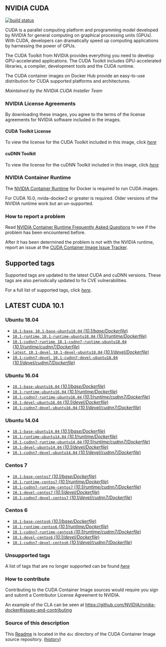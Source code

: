 ## NVIDIA CUDA

[![build status](https://gitlab.com/nvidia/cuda/badges/master/build.svg)](https://gitlab.com/nvidia/cuda/commits/master)

CUDA is a parallel computing platform and programming model developed by NVIDIA for general computing on graphical processing units (GPUs). With CUDA, developers can dramatically speed up computing applications by harnessing the power of GPUs.

The CUDA Toolkit from NVIDIA provides everything you need to develop GPU-accelerated applications. The CUDA Toolkit includes GPU-accelerated libraries, a compiler, development tools and the CUDA runtime.

The CUDA container images on Docker Hub provide an easy-to-use distribution for CUDA supported platforms and architectures.

*Maintained by the NVIDIA CUDA Installer Team*

### NVIDIA License Agreements

By downloading these images, you agree to the terms of the license agreements for NVIDIA software included in the images.

#### CUDA Toolkit License

To view the license for the CUDA Toolkit included in this image, click [*here*](http://docs.nvidia.com/cuda/eula/index.html)

#### cuDNN Toolkit

To view the license for the cuDNN Toolkit included in this image, click [*here*](https://docs.nvidia.com/deeplearning/sdk/cudnn-sla/index.html)

### NVIDIA Container Runtime

The [NVIDIA Container Runtime](https://github.com/NVIDIA/nvidia-docker) for Docker is required to run CUDA images.

For CUDA 10.0, nvida-docker2 or greater is required. Older versions of the NVIDIA runtime work but an un-supported.

### How to report a problem

Read [NVIDIA Container Runtime Frequently Asked Questions](https://github.com/NVIDIA/nvidia-docker/wiki/Frequently-Asked-Questions) to see if the problem has been encountered before.

After it has been determined the problem is not with the NVIDIA runtime, report an issue at the [CUDA Container Image Issue Tracker](https://gitlab.com/nvidia/cuda/issues).

## Supported tags

Supported tags are updated to the latest CUDA and cuDNN versions. These tags are also periodically updated to fix CVE vulnerabilities.

For a full list of supported tags, click [*here*](https://gitlab.com/nvidia/cuda/blob/master/doc/supported-tags.md).

## LATEST CUDA 10.1

### Ubuntu 18.04

- [`10.1-base`, `10.1-base-ubuntu18.04` (*10.1/base/Dockerfile*)](https://gitlab.com/nvidia/cuda/blob/master/dist/ubuntu18.04/10.1/base/Dockerfile)
- [`10.1-runtime`, `10.1-runtime-ubuntu18.04` (*10.1/runtime/Dockerfile*)](https://gitlab.com/nvidia/cuda/blob/master/dist/ubuntu18.04/10.1/runtime/Dockerfile)
- [`10.1-cudnn7-runtime`, `10.1-cudnn7-runtime-ubuntu18.04` (*10.1/runtime/cudnn7/Dockerfile*)](https://gitlab.com/nvidia/cuda/blob/master/dist/ubuntu18.04/10.1/runtime/cudnn7/Dockerfile)
- [`latest`, `10.1-devel`, `10.1-devel-ubuntu18.04` (*10.1/devel/Dockerfile*)](https://gitlab.com/nvidia/cuda/blob/master/dist/ubuntu18.04/10.1/devel/Dockerfile)
- [`10.1-cudnn7-devel`, `10.1-cudnn7-devel-ubuntu18.04` (*10.1/devel/cudnn7/Dockerfile*)](https://gitlab.com/nvidia/cuda/blob/master/dist/ubuntu18.04/10.1/devel/cudnn7/Dockerfile)

### Ubuntu 16.04

- [`10.1-base-ubuntu16.04` (*10.1/base/Dockerfile*)](https://gitlab.com/nvidia/cuda/blob/master/dist/ubuntu16.04/10.1/base/Dockerfile)
- [`10.1-runtime-ubuntu16.04` (*10.1/runtime/Dockerfile*)](https://gitlab.com/nvidia/cuda/blob/master/dist/ubuntu16.04/10.1/runtime/Dockerfile)
- [`10.1-cudnn7-runtime-ubuntu16.04` (*10.1/runtime/cudnn7/Dockerfile*)](https://gitlab.com/nvidia/cuda/blob/master/dist/ubuntu16.04/10.1/runtime/cudnn7/Dockerfile)
- [`10.1-devel-ubuntu16.04` (*10.1/devel/Dockerfile*)](https://gitlab.com/nvidia/cuda/blob/master/dist/ubuntu16.04/10.1/devel/Dockerfile)
- [`10.1-cudnn7-devel-ubuntu16.04` (*10.1/devel/cudnn7/Dockerfile*)](https://gitlab.com/nvidia/cuda/blob/master/dist/ubuntu16.04/10.1/devel/cudnn7/Dockerfile)

### Ubuntu 14.04

- [`10.1-base-ubuntu14.04` (*10.1/base/Dockerfile*)](https://gitlab.com/nvidia/cuda/blob/master/dist/ubuntu14.04/10.1/base/Dockerfile)
- [`10.1-runtime-ubuntu14.04` (*10.1/runtime/Dockerfile*)](https://gitlab.com/nvidia/cuda/blob/master/dist/ubuntu14.04/10.1/runtime/Dockerfile)
- [`10.1-cudnn7-runtime-ubuntu14.04` (*10.1/runtime/cudnn7/Dockerfile*)](https://gitlab.com/nvidia/cuda/blob/master/dist/ubuntu14.04/10.1/runtime/cudnn7/Dockerfile)
- [`10.1-devel-ubuntu14.04` (*10.1/devel/Dockerfile*)](https://gitlab.com/nvidia/cuda/blob/master/dist/ubuntu14.04/10.1/devel/Dockerfile)
- [`10.1-cudnn7-devel-ubuntu14.04` (*10.1/devel/cudnn7/Dockerfile*)](https://gitlab.com/nvidia/cuda/blob/master/dist/ubuntu14.04/10.1/devel/cudnn7/Dockerfile)

### Centos 7

- [`10.1-base-centos7` (*10.1/base/Dockerfile*)](https://gitlab.com/nvidia/cuda/blob/master/dist/centos7/10.1/base/Dockerfile)
- [`10.1-runtime-centos7` (*10.1/runtime/Dockerfile*)](https://gitlab.com/nvidia/cuda/blob/master/dist/centos7/10.1/runtime/Dockerfile)
- [`10.1-cudnn7-runtime-centos7` (*10.1/runtime/cudnn7/Dockerfile*)](https://gitlab.com/nvidia/cuda/blob/master/dist/centos7/10.1/runtime/cudnn7/Dockerfile)
- [`10.1-devel-centos7` (*10.1/devel/Dockerfile*)](https://gitlab.com/nvidia/cuda/blob/master/dist/centos7/10.1/devel/Dockerfile)
- [`10.1-cudnn7-devel-centos7` (*10.1/devel/cudnn7/Dockerfile*)](https://gitlab.com/nvidia/cuda/blob/master/dist/centos7/10.1/devel/cudnn7/Dockerfile)

### Centos 6

- [`10.1-base-centos6` (*10.1/base/Dockerfile*)](https://gitlab.com/nvidia/cuda/blob/master/dist/centos6/10.1/base/Dockerfile)
- [`10.1-runtime-centos6` (*10.1/runtime/Dockerfile*)](https://gitlab.com/nvidia/cuda/blob/master/dist/centos6/10.1/runtime/Dockerfile)
- [`10.1-cudnn7-runtime-centos6` (*10.1/runtime/cudnn7/Dockerfile*)](https://gitlab.com/nvidia/cuda/blob/master/dist/centos6/10.1/runtime/cudnn7/Dockerfile)
- [`10.1-devel-centos6` (*10.1/devel/Dockerfile*)](https://gitlab.com/nvidia/cuda/blob/master/dist/centos6/10.1/devel/Dockerfile)
- [`10.1-cudnn7-devel-centos6` (*10.1/devel/cudnn7/Dockerfile*)](https://gitlab.com/nvidia/cuda/blob/master/dist/centos6/10.1/devel/cudnn7/Dockerfile)

### Unsupported tags

A list of tags that are no longer supported can be found [*here*](https://gitlab.com/nvidia/cuda/blob/master/doc/unsupported-tags.md)

### How to contribute

Contributing to the CUDA Container Image sources would require you sign and submit a Contributor License Agreement to NVIDIA.

An example of the CLA can be seen at https://github.com/NVIDIA/nvidia-docker#issues-and-contributing

### Source of this description

This [Readme](https://gitlab.com/nvidia/cuda/blob/master/doc/README.md) is located in the `doc` directory of the CUDA Container Image source repository. ([history](https://gitlab.com/nvidia/cuda/commits/master/doc/README.md))

